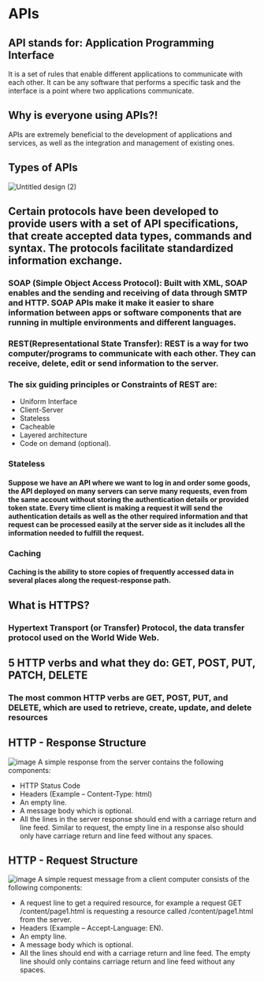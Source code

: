 # APIs

## API stands for: Application Programming Interface

It is a set of rules that enable different applications to communicate with each other. It can be any software that performs a specific task and the interface is a point where two applications communicate.

## Why is everyone using APIs?!

APIs are extremely beneficial to the development of applications and services, as well as the integration and management of existing ones.

## Types of APIs

![Untitled design (2)](https://user-images.githubusercontent.com/129324316/230438016-cdebcc3c-4c47-44b3-9643-303b71384c71.png)


## Certain protocols have been developed to provide users with a set of API **specifications**, that create accepted data types, commands and syntax. The protocols facilitate standardized information exchange.
### SOAP (Simple Object Access Protocol): Built with XML, SOAP enables and the sending and receiving of data through SMTP and HTTP. SOAP APIs make it make it easier to share information between apps or software components that are running in multiple environments and different languages.



### REST(Representational State Transfer): REST is a way for two computer/programs to communicate with each other. They can receive, delete, edit or send information to the server. 
### The six guiding principles or Constraints of REST are:

* Uniform Interface
* Client-Server
* Stateless
* Cacheable
* Layered architecture
* Code on demand (optional).

### Stateless
#### Suppose we have an API where we want to log in and order some goods, the API deployed on many servers can serve many requests, even from the same account without storing the authentication details or provided token state. Every time client is making a request it will send the authentication details as well as the other required information and that request can be processed easily at the server side as it includes all the information needed to fulfill the request.

### Caching
#### Caching is the ability to store copies of frequently accessed data in several places along the request-response path.

## What is **HTTPS**?
### Hypertext Transport (or Transfer) Protocol, the data transfer protocol used on the World Wide Web. 

## 5 HTTP verbs and what they do: GET, POST, PUT, PATCH, DELETE
### The most common HTTP verbs are GET, POST, PUT, and DELETE, which are used to retrieve, create, update, and delete resources

## HTTP - Response Structure
![image](https://user-images.githubusercontent.com/129324316/230402298-b7355c25-92bf-4842-9dc8-9020123bb9cc.png)
A simple response from the server contains the following components:

* HTTP Status Code 
* Headers (Example – Content-Type: html)
* An empty line.
* A message body which is optional.
* All the lines in the server response should end with a carriage return and line feed. Similar to request, the empty line in a response also should only have     carriage return and line feed without any spaces.


## HTTP - Request Structure
![image](https://user-images.githubusercontent.com/129324316/230404248-f7c982e6-123a-4e7d-9813-b83f8641239d.png)
A simple request message from a client computer consists of the following components:

* A request line to get a required resource, for example a request GET /content/page1.html is requesting a resource called /content/page1.html from the server.
* Headers (Example – Accept-Language: EN).
* An empty line.
* A message body which is optional.
* All the lines should end with a carriage return and line feed. The empty line should only contains carriage return and line feed without any spaces.



